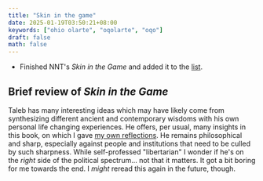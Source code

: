 ```yaml
---
title: "Skin in the game"
date: 2025-01-19T03:50:21+08:00
keywords: ["ohio olarte", "oqolarte", "oqo"]
draft: false
math: false
---
```


- Finished NNT's *Skin in the Game* and added it to the [list](/books).

## Brief review of *Skin in the Game*

Taleb has many interesting ideas which may have likely come from
synthesizing different ancient and contemporary wisdoms with his own
personal life changing experiences. He offers, per usual, many insights
in this book, on which I gave [my own reflections](/skin-in-the-game).
He remains philosophical and sharp, especially against people and
institutions that need to be culled by such sharpness. While
self-professed "libertarian" I wonder if he's on the *right* side of the
political spectrum... not that it matters. It got a bit boring for me
towards the end. I *might* reread this again in the future, though.
